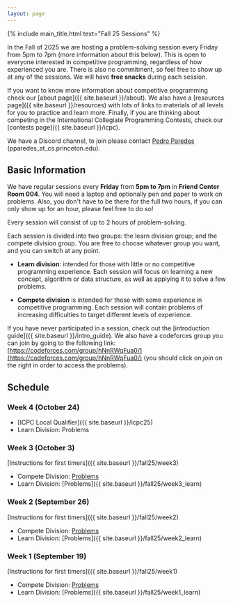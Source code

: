 ```yaml
---
layout: page
---
```


{% include main_title.html text="Fall 25 Sessions" %}

In the Fall of 2025 we are hosting a problem-solving session every Friday from
5pm to 7pm (more information about this below). This is open to everyone
interested in competitive programming, regardless of how experienced you are.
There is also no commitment, so feel free to show up at any of the sessions. We
will have **free snacks** during each session.

If you want to know more information about competitive programming
check our [about page]({{ site.baseurl }}/about). We also have a
[resources page]({{ site.baseurl }}/resources) with lots of links to
materials of all levels for you to practice and learn more. Finally,
if you are thinking about competing in the International Collegiate
Programming Contests, check our [contests
page]({{ site.baseurl }}/icpc).

We have a <i class="bi bi-discord"></i> Discord channel, to join please
contact [Pedro Paredes](https://www.cs.princeton.edu/~pparedes/)
(pparedes_at_cs.princeton.edu).

## Basic Information

We have regular sessions every **Friday** from **5pm to 7pm** in
**Friend Center Room 004**. You will need a laptop and optionally pen
and paper to work on problems. Also, you don't have to be there for
the full two hours, if you can only show up for an hour,
please feel free to do so!

Every session will consist of up to 2 hours of problem-solving.

Each session is divided into two groups: the learn division group; and
the compete division group. You are free to choose whatever group you
want, and you can switch at any point.

 * **Learn division**: intended for those with little or no
   competitive programming experience. Each session will focus on
   learning a new concept, algorithm or data structure, as well as
   applying it to solve a few problems.

 * **Compete division** is intended for those with some experience in
     competitive programming. Each session will contain problems of increasing
     difficulties to target different levels of experience.

If you have never participated in a session, check out the
[introduction guide]({{ site.baseurl }}/intro_guide). We also have a
codeforces group you can join by going to the following link:
[https://codeforces.com/group/hNnRWqFua0/](https://codeforces.com/group/hNnRWqFua0/)
(you should click on *join* on the right in order to access the
problems).

## Schedule

### Week 4 (October 24)
 * [ICPC Local Qualifier]({{ site.baseurl }}/icpc25)
 * Learn Division: Problems

### Week 3 (October 3)

[Instructions for first timers]({{ site.baseurl }}/fall25/week3)

 * Compete Division: [Problems](https://codeforces.com/group/hNnRWqFua0/contest/640141)
 * Learn Division: [Problems]({{ site.baseurl }}/fall25/week3_learn)

### Week 2 (September 26)

[Instructions for first timers]({{ site.baseurl }}/fall25/week2)

 * Compete Division: [Problems](https://codeforces.com/group/hNnRWqFua0/contest/637840)
 * Learn Division: [Problems]({{ site.baseurl }}/fall25/week2_learn)

### Week 1 (September 19)

[Instructions for first timers]({{ site.baseurl }}/fall25/week1)

 * Compete Division: [Problems](https://codeforces.com/group/hNnRWqFua0/contest/636272)
 * Learn Division: [Problems]({{ site.baseurl }}/fall25/week1_learn)